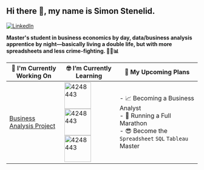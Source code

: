 ## Hi there 👋, my name is Simon Stenelid. 
[![LinkedIn](https://img.shields.io/badge/LinkedIn-%230A66C2.svg?style=for-the-badge&logo=linkedin&logoColor=white)](http://www.linkedin.com/in/simonstenelid)


**Master's student in business economics by day, data/business analysis apprentice by night—basically living a double life, but with more spreadsheets and less crime-fighting. 🦸‍♂️📊**

| 🔭 I'm Currently Working On | 🤓 I’m Currently Learning | 🚀 My Upcoming Plans |
|------------------------------|---------------------------|-----------------------|
|[Business Analysis Project]() | <img src="https://github.com/user-attachments/assets/dd8806fa-15a8-48bc-af8a-22bb18fd9356" alt="4248443" width="70" /> <img src="https://github.com/user-attachments/assets/51089d1e-a9c5-4de5-9d89-9ff9bfde505b" alt="4248443" width="70" /> <img src="https://github.com/user-attachments/assets/b56eac3f-a145-4fbf-8f15-024f9976dadc" alt="4248443" width="70" /> | - 📈 Becoming a Business Analyst <br>- 🏃 Running a Full Marathon <br>- 😎 Become the `Spreadsheet` `SQL` `Tableau` Master |
